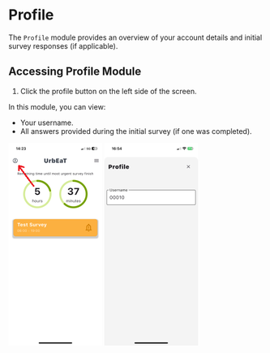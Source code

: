 # Profile
The `Profile` module provides an overview of your account details and initial survey responses (if applicable).

## Accessing Profile Module
1. Click the profile button on the left side of the screen.

In this module, you can view:
- Your username.
- All answers provided during the initial survey (if one was completed).

![alt_text](imgs/main_screen_profile.PNG)
![alt_text](imgs/profile_screen.PNG)